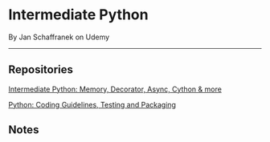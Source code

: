 # Intermediate Python 
By Jan Schaffranek on Udemy

---
## Repositories

[Intermediate Python: Memory, Decorator, Async, Cython & more](https://github.com/franneck94/UdemyPythonInt)

[Python: Coding Guidelines, Testing and Packaging](https://github.com/franneck94/UdemyPythonInt)

## Notes

